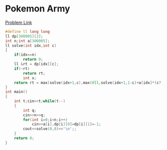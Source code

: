 # Pokemon Army

[Problem Link](https://codeforces.com/contest/1420/problem/C1)

```cpp
#define ll long long
ll dp[300005][2];
int n;int a[300005];
ll solve(int idx,int c)
{
    if(idx==n)
        return 0;
    ll &rt = dp[idx][c];
    if(~rt)
        return rt;
        int x;
    return rt = max(solve(idx+1,c),max(0ll,solve(idx+1,1-c)+a[idx]*(c?-1:1)));
}
int main()
{
    int t;cin>>t;while(t--)
    {
        int q;
        cin>>n>>q;
        for(int i=0;i<n;i++)
            cin>>a[i],dp[i][0]=dp[i][1]=-1;
        cout<<solve(0,0)<<'\n';;
    }
    return 0;
}
```
